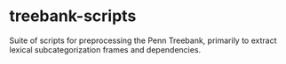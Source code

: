# treebank-scripts
Suite of scripts for preprocessing the Penn Treebank, primarily to extract lexical subcategorization frames and dependencies. 

